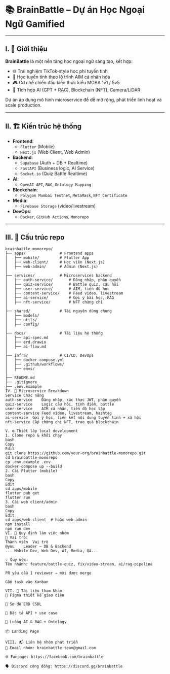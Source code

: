 # 📚 BrainBattle – Dự án Học Ngoại Ngữ Gamified

---

## I. 🎯 Giới thiệu

**BrainBattle** là một nền tảng học ngoại ngữ sáng tạo, kết hợp:
- 🌐 Trải nghiệm TikTok-style học phi tuyến tính
- 🧠 Học tuyến tính theo lộ trình AIM cá nhân hóa
- 🎮 Cơ chế chiến đấu kiến thức kiểu MOBA 1v1 / 5v5
- 🤖 Tích hợp AI (GPT + RAG), Blockchain (NFT), Camera/LiDAR

Dự án áp dụng mô hình microservice để dễ mở rộng, phát triển linh hoạt và scale production.

---

## II. 🏗 Kiến trúc hệ thống

- **Frontend**:
  - `Flutter` (Mobile)
  - `Next.js` (Web Client, Web Admin)
- **Backend**:
  - `Supabase` (Auth + DB + Realtime)
  - `FastAPI` (Business logic, AI Service)
  - `Socket.io` (Quiz Battle Realtime)
- **AI**:
  - `OpenAI API`, `RAG`, `Ontology Mapping`
- **Blockchain**:
  - `Polygon Mumbai Testnet`, `MetaMask`, `NFT Certificate`
- **Media**:
  - `Firebase Storage` (video/livestream)
- **DevOps**:
  - `Docker`, `GitHub Actions`, `Monorepo`

---

## III. 📁 Cấu trúc repo

```plaintext
brainbattle-monorepo/
├── apps/               # Frontend apps
│   ├── mobile/         # Flutter App
│   ├── web-client/     # Học viên (Next.js)
│   ├── web-admin/      # Admin (Next.js)
│
├── services/           # Microservices backend
│   ├── auth-service/       # Đăng nhập, phân quyền
│   ├── quiz-service/       # Battle quiz, câu hỏi
│   ├── user-service/       # AIM, tiến độ học
│   ├── content-service/    # Feed video, livestream
│   ├── ai-service/         # Gợi ý bài học, RAG
│   ├── nft-service/        # NFT chứng chỉ
│
├── shared/             # Tài nguyên dùng chung
│   ├── models/
│   ├── utils/
│   ├── config/
│
├── docs/               # Tài liệu hệ thống
│   ├── api-spec.md
│   ├── erd.drawio
│   ├── ai-flow.md
│
├── infra/              # CI/CD, DevOps
│   ├── docker-compose.yml
│   ├── .github/workflows/
│   ├── envs/
│
├── README.md
├── .gitignore
├── .env.example
IV. 🧩 Microservice Breakdown
Service	Chức năng
auth-service	Đăng nhập, xác thực JWT, phân quyền
quiz-service	Logic câu hỏi, tính điểm, battle
user-service	AIM cá nhân, tiến độ học tập
content-service	Feed video, livestream, hashtag
ai-service	Gợi ý học, liên kết nội dung tuyến tính + xã hội
nft-service	Cấp chứng chỉ NFT, trao quà blockchain

V. ⚙️ Thiết lập local development
1. Clone repo & khởi chạy
bash
Copy
Edit
git clone https://github.com/your-org/brainbattle-monorepo.git
cd brainbattle-monorepo
cp .env.example .env
docker-compose up --build
2. Cài Flutter (mobile)
bash
Copy
Edit
cd apps/mobile
flutter pub get
flutter run
3. Cài web client/admin
bash
Copy
Edit
cd apps/web-client  # hoặc web-admin
npm install
npm run dev
VI. 📌 Quy định làm việc nhóm
🧠 Vai trò:
Thành viên	Vai trò
@you	Leader – DB & Backend
...	Mobile Dev, Web Dev, AI, Media, QA...

💡 Quy ước:
Tên nhánh: feature/battle-quiz, fix/video-stream, ai/rag-pipeline

PR yêu cầu 1 reviewer → mới được merge

Gắn task vào Kanban

VII. 🔗 Tài liệu tham khảo
🎨 Figma thiết kế giao diện

🧠 Sơ đồ ERD CSDL

📜 Đặc tả API + use case

🧠 Luồng AI & RAG + Ontology

📦 Landing Page

VIII. 📬 Liên hệ nhóm phát triển
📧 Email nhóm: brainbattle.team@gmail.com

🌐 Fanpage: https://facebook.com/brainbattle

🗣️ Discord cộng đồng: https://discord.gg/brainbattle